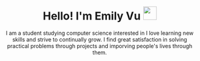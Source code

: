 <div align="center">
  
# Hello! I'm Emily Vu <span><img src="https://user-images.githubusercontent.com/35549653/89557319-91e4e500-d84d-11ea-9566-47a14f57b06c.gif" width="35" height="35"><span>


I am a student studying computer science interested in 
I love learning new skills and strive to continually grow. I find great satisfaction in solving practical problems through projects and imporving people's lives through them.

<!--
**evu725/evu725** is a ✨ _special_ ✨ repository because its `README.md` (this file) appears on your GitHub profile.

Here are some ideas to get you started:

- 🔭 I’m currently working on ...
- 🌱 I’m currently learning ...
- 👯 I’m looking to collaborate on ...
- 🤔 I’m looking for help with ...
- 💬 Ask me about ...
- 📫 How to reach me: ...
- 😄 Pronouns: ...
- ⚡ Fun fact: ...
-->
